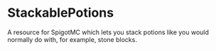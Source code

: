 # StackablePotions
A resource for SpigotMC which lets you stack potions like you would normally do with, for example, stone blocks.

